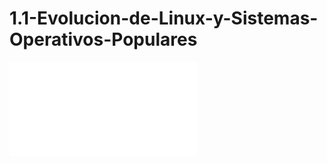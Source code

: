 # 1.1-Evolucion-de-Linux-y-Sistemas-Operativos-Populares
[![Ver Resumen de IA](../../../../../blob/main/LPIC-Linux-Essentials/1-La-Comunidad-Linux-y-Carrera-en-Open-Source/1.1-Evolucion-de-Linux-y-Sistemas-Operativos-Populares/Resumen-IA.pdf)](../../../../../blob/main/LPIC-Linux-Essentials/1-La-Comunidad-Linux-y-Carrera-en-Open-Source/1.1-Evolucion-de-Linux-y-Sistemas-Operativos-Populares/Resumen-IA.pdf)
